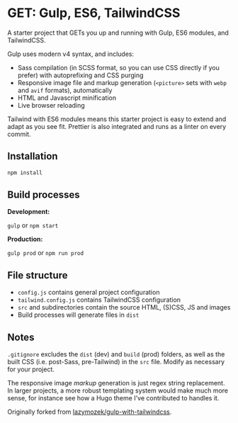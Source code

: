 # GET: Gulp, ES6, TailwindCSS

A starter project that GETs you up and running with Gulp, ES6 modules, and TailwindCSS.

Gulp uses modern v4 syntax, and includes:

- Sass compilation (in SCSS format, so you can use CSS directly if you prefer) with autoprefixing and CSS purging
- Responsive image file and markup generation (`<picture>` sets with `webp` and `avif` formats), automatically
- HTML and Javascript minification
- Live browser reloading

Tailwind with ES6 modules means this starter project is easy to extend and adapt as you see fit. Prettier is also integrated and runs as a linter on every commit.

## Installation

```sh
npm install
```

## Build processes

**Development:**

`gulp` or `npm start`

**Production:**

`gulp prod` or `npm run prod`

## File structure

- `config.js` contains general project configuration
- `tailwind.config.js` contains TailwindCSS configuration
- `src` and subdirectories contain the source HTML, (S)CSS, JS and images
- Build processes will generate files in `dist`

## Notes

`.gitignore` excludes the `dist` (dev) and `build` (prod) folders, as well as the built CSS (i.e. post-Sass, pre-Tailwind) in the `src` file. Modify as necessary for your project.

The responsive image _markup_ generation is just regex string replacement. In larger projects, a more robust templating system would make much more sense, for instance see how a Hugo theme I've contributed to handles it.

Originally forked from [lazymozek/gulp-with-tailwindcss](https://github.com/lazymozek/gulp-with-tailwindcss).
